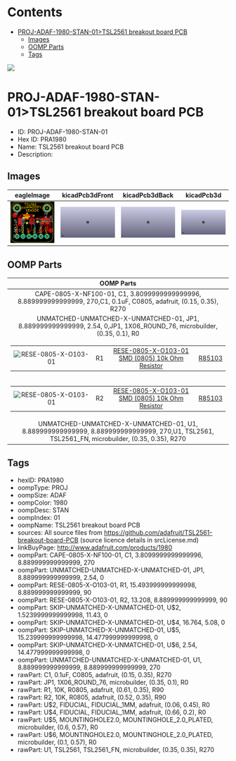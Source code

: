 



Contents
========

* [PROJ-ADAF-1980-STAN-01>TSL2561 breakout board PCB](#proj-adaf-1980-stan-01tsl2561-breakout-board-pcb)
	* [Images](#images)
	* [OOMP Parts](#oomp-parts)
	* [Tags](#tags)
  
![][im]
# PROJ-ADAF-1980-STAN-01>TSL2561 breakout board PCB

- ID: PROJ-ADAF-1980-STAN-01
- Hex ID: PRA1980
- Name: TSL2561 breakout board PCB
- Description: 

## Images
  
  

|eagleImage|kicadPcb3dFront|kicadPcb3dBack|kicadPcb3d|
| :---: | :---: | :---: | :---: |
|[![eagleImage](eagleImage_140.png)](eagleImage_600.png)|[![kicadPcb3dFront](kicadPcb3dFront_140.png)](kicadPcb3dFront_600.png)|[![kicadPcb3dBack](kicadPcb3dBack_140.png)](kicadPcb3dBack_600.png)|[![kicadPcb3d](kicadPcb3d_140.png)](kicadPcb3d_600.png)|

## OOMP Parts
  

|OOMP Parts|
| :---: |
|CAPE-0805-X-NF100-01, C1, 3.8099999999999996, 8.889999999999999, 270,C1, 0.1uF, C0805, adafruit, (0.15, 0.35), R270|
|UNMATCHED-UNMATCHED-X-UNMATCHED-01, JP1, 8.889999999999999, 2.54, 0,JP1, 1X06_ROUND_76, microbuilder, (0.35, 0.1), R0|
|<table><tr><td>![RESE-0805-X-O103-01](https://raw.githubusercontent.com/oomlout/oomlout_OOMP_parts/main/RESE-0805-X-O103-01/image_140.jpg)</td><td> R1</td><td>[RESE-0805-X-O103-01<br>SMD (0805) 10k Ohm Resistor](https://github.com/oomlout/oomlout_OOMP_parts/tree/main/RESE-0805-X-O103-01/)</td><td>[R85103](https://github.com/oomlout/oomlout_OOMP_parts/tree/main/RESE-0805-X-O103-01/)</td></tr></table>|
|<table><tr><td>![RESE-0805-X-O103-01](https://raw.githubusercontent.com/oomlout/oomlout_OOMP_parts/main/RESE-0805-X-O103-01/image_140.jpg)</td><td> R2</td><td>[RESE-0805-X-O103-01<br>SMD (0805) 10k Ohm Resistor](https://github.com/oomlout/oomlout_OOMP_parts/tree/main/RESE-0805-X-O103-01/)</td><td>[R85103](https://github.com/oomlout/oomlout_OOMP_parts/tree/main/RESE-0805-X-O103-01/)</td></tr></table>|
|UNMATCHED-UNMATCHED-X-UNMATCHED-01, U1, 8.889999999999999, 8.889999999999999, 270,U1, TSL2561, TSL2561_FN, microbuilder, (0.35, 0.35), R270|

## Tags

- hexID: PRA1980
- oompType: PROJ
- oompSize: ADAF
- oompColor: 1980
- oompDesc: STAN
- oompIndex: 01
- oompName: TSL2561 breakout board PCB
- sources: All source files from https://github.com/adafruit/TSL2561-breakout-board-PCB (source licence details in srcLicense.md)
- linkBuyPage: http://www.adafruit.com/products/1980
- oompPart: CAPE-0805-X-NF100-01, C1, 3.8099999999999996, 8.889999999999999, 270
- oompPart: UNMATCHED-UNMATCHED-X-UNMATCHED-01, JP1, 8.889999999999999, 2.54, 0
- oompPart: RESE-0805-X-O103-01, R1, 15.493999999999998, 8.889999999999999, 90
- oompPart: RESE-0805-X-O103-01, R2, 13.208, 8.889999999999999, 90
- oompPart: SKIP-UNMATCHED-X-UNMATCHED-01, U$2, 1.5239999999999998, 11.43, 0
- oompPart: SKIP-UNMATCHED-X-UNMATCHED-01, U$4, 16.764, 5.08, 0
- oompPart: SKIP-UNMATCHED-X-UNMATCHED-01, U$5, 15.239999999999998, 14.477999999999998, 0
- oompPart: SKIP-UNMATCHED-X-UNMATCHED-01, U$6, 2.54, 14.477999999999998, 0
- oompPart: UNMATCHED-UNMATCHED-X-UNMATCHED-01, U1, 8.889999999999999, 8.889999999999999, 270
- rawPart: C1, 0.1uF, C0805, adafruit, (0.15, 0.35), R270
- rawPart: JP1, 1X06_ROUND_76, microbuilder, (0.35, 0.1), R0
- rawPart: R1, 10K, R0805, adafruit, (0.61, 0.35), R90
- rawPart: R2, 10K, R0805, adafruit, (0.52, 0.35), R90
- rawPart: U$2, FIDUCIAL, FIDUCIAL_1MM, adafruit, (0.06, 0.45), R0
- rawPart: U$4, FIDUCIAL, FIDUCIAL_1MM, adafruit, (0.66, 0.2), R0
- rawPart: U$5, MOUNTINGHOLE2.0, MOUNTINGHOLE_2.0_PLATED, microbuilder, (0.6, 0.57), R0
- rawPart: U$6, MOUNTINGHOLE2.0, MOUNTINGHOLE_2.0_PLATED, microbuilder, (0.1, 0.57), R0
- rawPart: U1, TSL2561, TSL2561_FN, microbuilder, (0.35, 0.35), R270



[im]: kicadPcb3d_450.png
